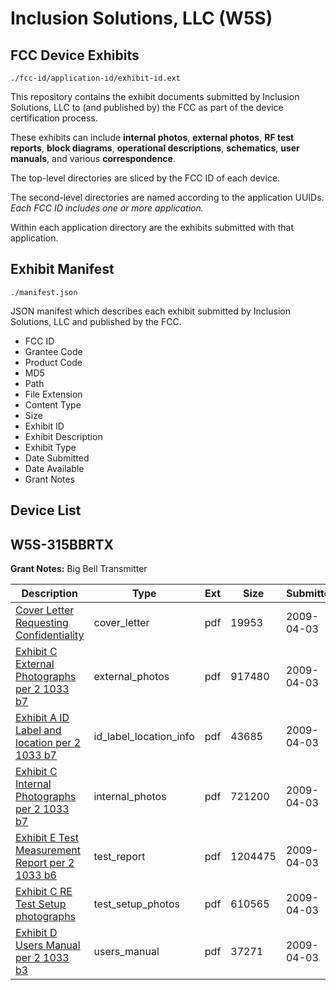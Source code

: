# Inclusion Solutions, LLC (W5S)
## FCC Device Exhibits

```
./fcc-id/application-id/exhibit-id.ext
```

This repository contains the exhibit documents submitted by Inclusion Solutions, LLC to (and published by) the FCC as part of the device certification process.

These exhibits can include **internal photos**, **external photos**, **RF test reports**, **block diagrams**, **operational descriptions**, **schematics**, **user manuals**, and various **correspondence**.

The top-level directories are sliced by the FCC ID of each device.

The second-level directories are named according to the application UUIDs. *Each FCC ID includes one or more application.*

Within each application directory are the exhibits submitted with that application. 

## Exhibit Manifest

```
./manifest.json
```

JSON manifest which describes each exhibit submitted by Inclusion Solutions, LLC and published by the FCC.

- FCC ID
- Grantee Code
- Product Code
- MD5
- Path
- File Extension
- Content Type
- Size
- Exhibit ID
- Exhibit Description
- Exhibit Type
- Date Submitted
- Date Available
- Grant Notes

## Device List
## W5S-315BBRTX
**Grant Notes:** Big Bell Transmitter

| Description | Type | Ext | Size | Submitted | Available |
| ----------- | ---- | --- | ---- | --------- | --------- |
| [Cover Letter Requesting Confidentiality](W5S-315BBRTX/9c28e4250978e5157e810645759b1e94/1090692.pdf) | cover_letter | pdf | 19953 | 2009-04-03 | 2009-04-03 |
| [Exhibit C External Photographs per 2 1033 b7](W5S-315BBRTX/9c28e4250978e5157e810645759b1e94/1090686.pdf) | external_photos | pdf | 917480 | 2009-04-03 | 2009-04-03 |
| [Exhibit A ID Label and location per 2 1033 b7](W5S-315BBRTX/9c28e4250978e5157e810645759b1e94/1090677.pdf) | id_label_location_info | pdf | 43685 | 2009-04-03 | 2009-04-03 |
| [Exhibit C Internal Photographs per 2 1033 b7](W5S-315BBRTX/9c28e4250978e5157e810645759b1e94/1090684.pdf) | internal_photos | pdf | 721200 | 2009-04-03 | 2009-04-03 |
| [Exhibit E Test Measurement Report per 2 1033 b6](W5S-315BBRTX/9c28e4250978e5157e810645759b1e94/1090691.pdf) | test_report | pdf | 1204475 | 2009-04-03 | 2009-04-03 |
| [Exhibit C RE Test Setup photographs](W5S-315BBRTX/9c28e4250978e5157e810645759b1e94/1090688.pdf) | test_setup_photos | pdf | 610565 | 2009-04-03 | 2009-04-03 |
| [Exhibit D Users Manual per 2 1033 b3](W5S-315BBRTX/9c28e4250978e5157e810645759b1e94/1090690.pdf) | users_manual | pdf | 37271 | 2009-04-03 | 2009-04-03 |
